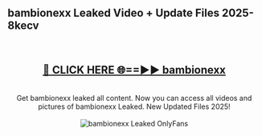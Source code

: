 <h2>bambionexx Leaked Video + Update Files 2025- 8kecv</h2>
<br>
<div align="center">
<h2><a href="https://libra.edu.pl?bambionexx" rel="nofollow">🔴 CLICK HERE 🌐==►► bambionexx</a></h2>
<br>
Get bambionexx leaked all content. Now you can access all videos and pictures of bambionexx Leaked. New Updated Files 2025!
<br>
<br>
<a href="https://libra.edu.pl?bambionexx" rel="nofollow" data-target="animated-image.originalLink"><img src="https://i.ibb.co.com/WyWwxjT/player-gif2.gif" alt="bambionexx Leaked OnlyFans" style="max-width: 100%; display: inline-block;" data-target="animated-image.originalImage"></a>
</div>
<br>